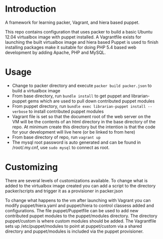 Introduction
======

A framework for learning packer, Vagrant, and hiera based puppet.

This repo contains configuration that uses packer to build a basic
Ubuntu 12.04 virtualbox image with puppet installed. A Vagrantfile
exists for launching the built virtualbox image and hiera based Puppet
is used to finish installing packages make it suitable for doing
PHP 5.4 based web development by adding Apache, PHP and MySQL.

Usage
======
* Change to packer directory and execute `packer build packer.json` to build a virtualbox image
* From base directory, run `bundle install` to get puppet and librarian-puppet gems which are used to pull down contributed puppet modules
* From puppet directory, run `bundle exec librarian-puppet install --verbose` to install contributed puppet modules
* Vagrant file is set so that the document root of the web server on the VM will be the contents of an html directory in the base directory of the repo. At minimum create this directory but the intention is that the code for your development will live here (or be linked to from here)
* From base directory of repo, run `vagrant up`
* The mysql root password is auto generated and can be found in /root/.my.cnf, use `sudo mysql` to connect as root.

Customizing
======

There are several levels of customizations available. To change what
is added to the virtualbox image created you can add a script to the
directory packer/scripts and trigger it as a provisioner in packer.json

To change what happens to the vm after launching with Vagrant you can
modify puppet/hiera.yaml and puppet/hiera to control classess added and
configurations. The file puppet/Puppetfile can be used to add new
contributed puppet modules to the puppet/modules directory. The 
directory puppet/custom is where custom modules should be added. The
Vagrantfile sets up /etc/puppet/modules to point at puppet/custom via
a shared directory and puppet/modules is included via the puppet
provisioner.
